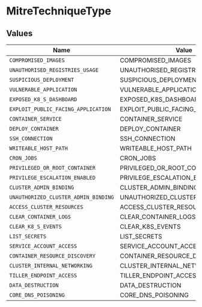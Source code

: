 # MitreTechniqueType


## Values

| Name                                 | Value                                |
| ------------------------------------ | ------------------------------------ |
| `COMPROMISED_IMAGES`                 | COMPROMISED_IMAGES                   |
| `UNAUTHORISED_REGISTRIES_USAGE`      | UNAUTHORISED_REGISTRIES_USAGE        |
| `SUSPICIOUS_DEPLOYMENT`              | SUSPICIOUS_DEPLOYMENT                |
| `VULNERABLE_APPLICATION`             | VULNERABLE_APPLICATION               |
| `EXPOSED_K8_S_DASHBOARD`             | EXPOSED_K8S_DASHBOARD                |
| `EXPLOIT_PUBLIC_FACING_APPLICATION`  | EXPLOIT_PUBLIC_FACING_APPLICATION    |
| `CONTAINER_SERVICE`                  | CONTAINER_SERVICE                    |
| `DEPLOY_CONTAINER`                   | DEPLOY_CONTAINER                     |
| `SSH_CONNECTION`                     | SSH_CONNECTION                       |
| `WRITEABLE_HOST_PATH`                | WRITEABLE_HOST_PATH                  |
| `CRON_JOBS`                          | CRON_JOBS                            |
| `PRIVILEGED_OR_ROOT_CONTAINER`       | PRIVILEGED_OR_ROOT_CONTAINER         |
| `PRIVILEGE_ESCALATION_ENABLED`       | PRIVILEGE_ESCALATION_ENABLED         |
| `CLUSTER_ADMIN_BINDING`              | CLUSTER_ADMIN_BINDING                |
| `UNAUTHORIZED_CLUSTER_ADMIN_BINDING` | UNAUTHORIZED_CLUSTER_ADMIN_BINDING   |
| `ACCESS_CLUSTER_RESOURCES`           | ACCESS_CLUSTER_RESOURCES             |
| `CLEAR_CONTAINER_LOGS`               | CLEAR_CONTAINER_LOGS                 |
| `CLEAR_K8_S_EVENTS`                  | CLEAR_K8S_EVENTS                     |
| `LIST_SECRETS`                       | LIST_SECRETS                         |
| `SERVICE_ACCOUNT_ACCESS`             | SERVICE_ACCOUNT_ACCESS               |
| `CONTAINER_RESOURCE_DISCOVERY`       | CONTAINER_RESOURCE_DISCOVERY         |
| `CLUSTER_INTERNAL_NETWORKING`        | CLUSTER_INTERNAL_NETWORKING          |
| `TILLER_ENDPOINT_ACCESS`             | TILLER_ENDPOINT_ACCESS               |
| `DATA_DESTRUCTION`                   | DATA_DESTRUCTION                     |
| `CORE_DNS_POISONING`                 | CORE_DNS_POISONING                   |
